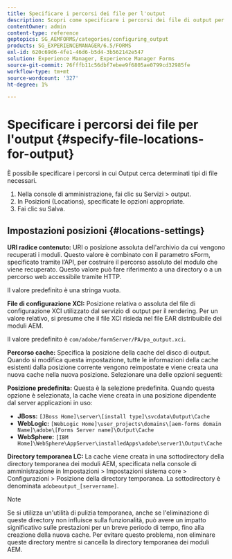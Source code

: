```yaml
---
title: Specificare i percorsi dei file per l'output
description: Scopri come specificare i percorsi dei file di output per alcuni tipi di file, ad esempio URI radice contenuto, File di configurazione XCI, Cache e Default.
contentOwner: admin
content-type: reference
geptopics: SG_AEMFORMS/categories/configuring_output
products: SG_EXPERIENCEMANAGER/6.5/FORMS
exl-id: 620c69d6-4fe1-46d6-b5d4-3b562142e547
solution: Experience Manager, Experience Manager Forms
source-git-commit: 76fffb11c56dbf7ebee9f6805ae0799cd32985fe
workflow-type: tm+mt
source-wordcount: '327'
ht-degree: 1%

---
```


# Specificare i percorsi dei file per l&#39;output {#specify-file-locations-for-output}

È possibile specificare i percorsi in cui Output cerca determinati tipi di file necessari.

1. Nella console di amministrazione, fai clic su Servizi > output.
1. In Posizioni (Locations), specificate le opzioni appropriate.
1. Fai clic su Salva.

## Impostazioni posizioni {#locations-settings}

**URI radice contenuto:** URI o posizione assoluta dell&#39;archivio da cui vengono recuperati i moduli. Questo valore è combinato con il parametro sForm, specificato tramite l’API, per costruire il percorso assoluto del modulo che viene recuperato. Questo valore può fare riferimento a una directory o a un percorso web accessibile tramite HTTP.

Il valore predefinito è una stringa vuota.

**File di configurazione XCI:** Posizione relativa o assoluta del file di configurazione XCI utilizzato dal servizio di output per il rendering. Per un valore relativo, si presume che il file XCI risieda nel file EAR distribuibile dei moduli AEM.

Il valore predefinito è `com/adobe/formServer/PA/pa_output.xci`.

**Percorso cache:** Specifica la posizione della cache del disco di output. Quando si modifica questa impostazione, tutte le informazioni della cache esistenti dalla posizione corrente vengono reimpostate e viene creata una nuova cache nella nuova posizione. Selezionare una delle opzioni seguenti:

**Posizione predefinita:** Questa è la selezione predefinita. Quando questa opzione è selezionata, la cache viene creata in una posizione dipendente dal server applicazioni in uso:

* **JBoss:** `[JBoss Home]\server\[install type]\svcdata\Output\Cache`
* **WebLogic:** `[WebLogic Home]\user_projects\domains\[aem-forms domain Name]\adobe\[Forms Server name]\Output\Cache`
* **WebSphere:** `[IBM Home]\WebSphere\AppServer\installedApps\adobe\server1\Output\Cache`

**Directory temporanea LC:** La cache viene creata in una sottodirectory della directory temporanea dei moduli AEM, specificata nella console di amministrazione in Impostazioni > Impostazioni sistema core > Configurazioni > Posizione della directory temporanea. La sottodirectory è denominata `adobeoutput_[servername]`.

>[!NOTE]
>
>Se si utilizza un&#39;utilità di pulizia temporanea, anche se l&#39;eliminazione di queste directory non influisce sulla funzionalità, può avere un impatto significativo sulle prestazioni per un breve periodo di tempo, fino alla creazione della nuova cache. Per evitare questo problema, non eliminare queste directory mentre si cancella la directory temporanea dei moduli AEM.
